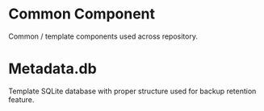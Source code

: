# Common Component

Common / template components used across repository. 

# Metadata.db

Template SQLite database with proper structure used for backup retention feature.